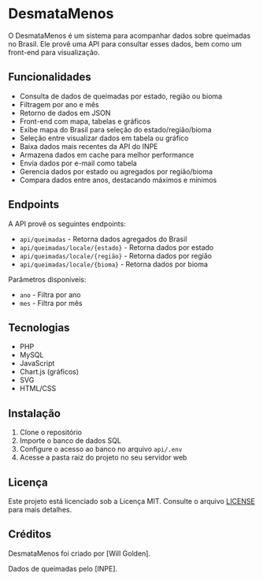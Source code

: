 # DesmataMenos

O DesmataMenos é um sistema para acompanhar dados sobre queimadas no Brasil. Ele provê uma API para consultar esses dados, bem como um front-end para visualização.

## Funcionalidades

- Consulta de dados de queimadas por estado, região ou bioma
- Filtragem por ano e mês
- Retorno de dados em JSON
- Front-end com mapa, tabelas e gráficos
- Exibe mapa do Brasil para seleção do estado/região/bioma 
- Seleção entre visualizar dados em tabela ou gráfico
- Baixa dados mais recentes da API do INPE
- Armazena dados em cache para melhor performance
- Envia dados por e-mail como tabela
- Gerencia dados por estado ou agregados por região/bioma
- Compara dados entre anos, destacando máximos e mínimos

## Endpoints

A API provê os seguintes endpoints:

- `api/queimadas` - Retorna dados agregados do Brasil
- `api/queimadas/locale/{estado}` - Retorna dados por estado 
- `api/queimadas/locale/{região}` - Retorna dados por região
- `api/queimadas/locale/{bioma}` - Retorna dados por bioma

Parâmetros disponíveis:

- `ano` - Filtra por ano 
- `mes` - Filtra por mês

## Tecnologias

- PHP 
- MySQL
- JavaScript
- Chart.js (gráficos)
- SVG
- HTML/CSS

## Instalação

1. Clone o repositório
2. Importe o banco de dados SQL
3. Configure o acesso ao banco no arquivo `api/.env`
4. Acesse a pasta raiz do projeto no seu servidor web

## Licença

Este projeto está licenciado sob a Licença MIT. Consulte o arquivo [LICENSE](LICENSE) para mais detalhes.

## Créditos

DesmataMenos foi criado por [Will Golden].

Dados de queimadas pelo [INPE].
